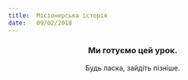 ```yaml
---
title:  Місіонерська історія
date:   09/02/2018
---
```


### <center>Ми готуємо цей урок.</center>
<center>Будь ласка, зайдіть пізніше.</center>